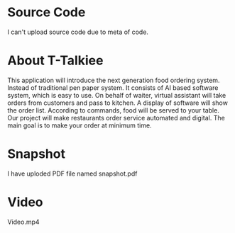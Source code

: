 # Source Code
I can't upload source code due to meta of code.

# About T-Talkiee
This application will introduce the next generation food ordering system. Instead of traditional pen paper system. It consists of AI based software system, which is easy to use. On behalf of waiter, virtual assistant will take orders from customers and pass to kitchen. A display of software will show the order list. According to commands, food will be served to your table. Our project will make restaurants order service automated and digital. The main goal is to make your order at minimum time.

# Snapshot
I have uploded PDF file named snapshot.pdf

# Video
Video.mp4
